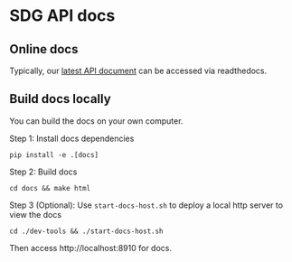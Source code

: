 # SDG API docs

## Online docs

Typically, our [latest API document](https://synthetic-data-generator.readthedocs.io/en/latest/) can be accessed via readthedocs.


## Build docs locally

You can build the docs on your own computer.

Step 1: Install docs dependencies

```
pip install -e .[docs]
```

Step 2: Build docs

```
cd docs && make html
```

Step 3 (Optional): Use `start-docs-host.sh` to deploy a local http server to view the docs

```
cd ./dev-tools && ./start-docs-host.sh
```

Then access http://localhost:8910 for docs.